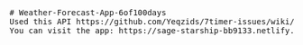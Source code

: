 <pre># Weather-Forecast-App-6of100days
Used this API https://github.com/Yeqzids/7timer-issues/wiki/Wiki (thanks to Quanzhi Ye)
You can visit the app: https://sage-starship-bb9133.netlify.app </pre> 
